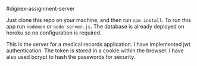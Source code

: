 #digirex-assignment-server

Just clone this repo on your machine, and then run `npm install`. To run this app run `nodemon` or `node server.js`.
The database is already deployed on heroku so no configuration is required.

This is the server for a medical records application.
I have implemented jwt authentication. The token is stored in a cookie within the browser.
I have also used bcrypt to hash the passwords for security.
